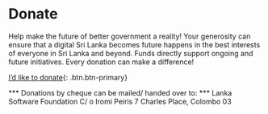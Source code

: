 # Donate

Help make the future of better government a reality! Your generosity can ensure that a digital Sri Lanka becomes future happens in the best interests of everyone in Sri Lanka and beyond. Funds directly support ongoing and future initiatives. Every donation can make a difference!

[I’d like to donate](){: .btn.btn-primary}

*** Donations by cheque can be mailed/ handed over to: ***
    Lanka Software Foundation
    C/ o Iromi Peiris
    7 Charles Place, Colombo 03
